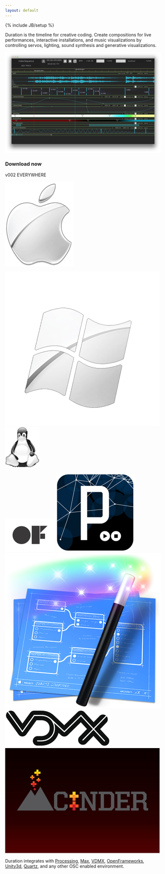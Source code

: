 ```yaml
---
layout: default
---
```

{% include JB/setup %}

<div id="intro" class="span-20 push-2">
  <p>
    Duration is the timeline for creative coding. Create compositions for live performances, interactive installations, and music visualizations by controlling servos, lighting, sound synthesis and generative visualizations.
  </p>

  </div>

<div id="screenshot" class="span-14 push-1">
  <img src="/assets/images/duration_screen.png" class="span-14"/>
</div>



<div id="download" class="span-5 push-2">


  <h3>Download now</h3>
  <p>v002 EVERYWHERE</p>
  <a href="https://github.com/downloads/YCAMInterlab/Duration/Duration_OSX_002_preRelease.zip"><img src="/assets/images/mac.png"></a>

  <a href="https://github.com/downloads/YCAMInterlab/Duration/Duration_Windows_002_preRelease.zip"><img src="/assets/images/windows.png"></a>
    <a href="https://github.com/downloads/YCAMInterlab/Duration/Duration_Linux_002_preRelease.zip"><img src="/assets/images/linux.png"></a>
</div>

<div id="partners" class="span-20 push-2">

  <p><img src="/assets/images/openFrameworks.png"/>
  <img src="/assets/images/processing.png"/>
  <img src="/assets/images/quartz_composer.png"/>
  <img src="/assets/images/vdmx_logo.png"/>
  <img src="/assets/images/cinder_logo_large.jpeg"/></p>

  <p>Duration integrates with <a href="http://processing.org">Processing</a>, <a href="http://cycling74.com/">Max</a>, <a href="http://vidvox.net/">VDMX</a>, <a href="http://openframeworks.cc">OpenFrameworks</a>, <a href="http://unity3d.com/">Unity3d</a>, <a href="https://developer.apple.com/technologies/mac/graphics-and-animation.html">Quartz</a>, and any other OSC enabled environment. 
</p>
</div>